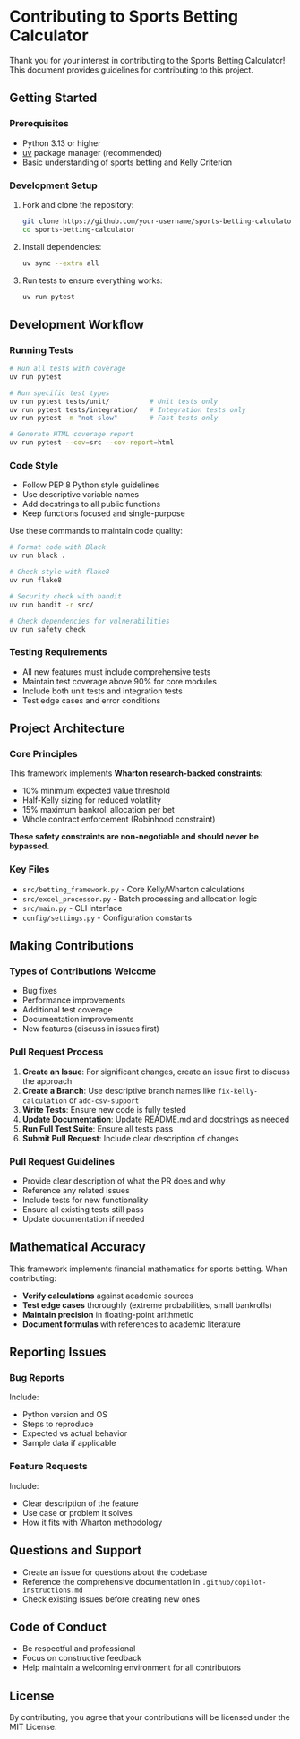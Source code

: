 # Contributing to Sports Betting Calculator

Thank you for your interest in contributing to the Sports Betting Calculator! This document provides guidelines for contributing to this project.

## Getting Started

### Prerequisites

- Python 3.13 or higher
- [uv](https://github.com/astral-sh/uv) package manager (recommended)
- Basic understanding of sports betting and Kelly Criterion

### Development Setup

1. Fork and clone the repository:

   ```bash
   git clone https://github.com/your-username/sports-betting-calculator.git
   cd sports-betting-calculator
   ```

2. Install dependencies:

   ```bash
   uv sync --extra all
   ```

3. Run tests to ensure everything works:

   ```bash
   uv run pytest
   ```

## Development Workflow

### Running Tests

```bash
# Run all tests with coverage
uv run pytest

# Run specific test types
uv run pytest tests/unit/          # Unit tests only
uv run pytest tests/integration/   # Integration tests only
uv run pytest -m "not slow"        # Fast tests only

# Generate HTML coverage report
uv run pytest --cov=src --cov-report=html
```

### Code Style

- Follow PEP 8 Python style guidelines
- Use descriptive variable names
- Add docstrings to all public functions
- Keep functions focused and single-purpose

Use these commands to maintain code quality:

```bash
# Format code with Black
uv run black .

# Check style with flake8
uv run flake8

# Security check with bandit
uv run bandit -r src/

# Check dependencies for vulnerabilities
uv run safety check
```

### Testing Requirements

- All new features must include comprehensive tests
- Maintain test coverage above 90% for core modules
- Include both unit tests and integration tests
- Test edge cases and error conditions

## Project Architecture

### Core Principles

This framework implements **Wharton research-backed constraints**:

- 10% minimum expected value threshold
- Half-Kelly sizing for reduced volatility
- 15% maximum bankroll allocation per bet
- Whole contract enforcement (Robinhood constraint)

**These safety constraints are non-negotiable and should never be bypassed.**

### Key Files

- `src/betting_framework.py` - Core Kelly/Wharton calculations
- `src/excel_processor.py` - Batch processing and allocation logic
- `src/main.py` - CLI interface
- `config/settings.py` - Configuration constants

## Making Contributions

### Types of Contributions Welcome

- Bug fixes
- Performance improvements
- Additional test coverage
- Documentation improvements
- New features (discuss in issues first)

### Pull Request Process

1. **Create an Issue**: For significant changes, create an issue first to discuss the approach
2. **Create a Branch**: Use descriptive branch names like `fix-kelly-calculation` or `add-csv-support`
3. **Write Tests**: Ensure new code is fully tested
4. **Update Documentation**: Update README.md and docstrings as needed
5. **Run Full Test Suite**: Ensure all tests pass
6. **Submit Pull Request**: Include clear description of changes

### Pull Request Guidelines

- Provide clear description of what the PR does and why
- Reference any related issues
- Include tests for new functionality
- Ensure all existing tests still pass
- Update documentation if needed

## Mathematical Accuracy

This framework implements financial mathematics for sports betting. When contributing:

- **Verify calculations** against academic sources
- **Test edge cases** thoroughly (extreme probabilities, small bankrolls)
- **Maintain precision** in floating-point arithmetic
- **Document formulas** with references to academic literature

## Reporting Issues

### Bug Reports

Include:

- Python version and OS
- Steps to reproduce
- Expected vs actual behavior
- Sample data if applicable

### Feature Requests

Include:

- Clear description of the feature
- Use case or problem it solves
- How it fits with Wharton methodology

## Questions and Support

- Create an issue for questions about the codebase
- Reference the comprehensive documentation in `.github/copilot-instructions.md`
- Check existing issues before creating new ones

## Code of Conduct

- Be respectful and professional
- Focus on constructive feedback
- Help maintain a welcoming environment for all contributors

## License

By contributing, you agree that your contributions will be licensed under the MIT License.

